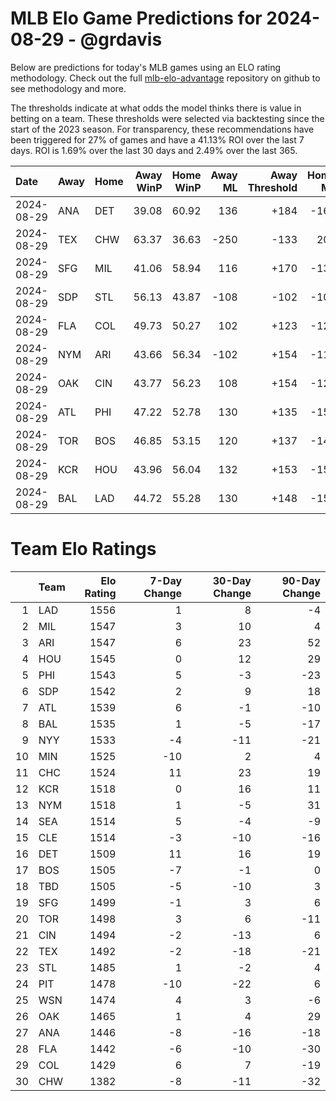 # MLB Elo Game Predictions for 2024-08-29 - @grdavis
Below are predictions for today's MLB games using an ELO rating methodology. Check out the full [mlb-elo-advantage](https://github.com/grdavis/mlb-elo-advantage) repository on github to see methodology and more.

The thresholds indicate at what odds the model thinks there is value in betting on a team. These thresholds were selected via backtesting since the start of the 2023 season. For transparency, these recommendations have been triggered for 27% of games and have a 41.13% ROI over the last 7 days. ROI is 1.69% over the last 30 days and 2.49% over the last 365.

| Date       | Away   | Home   |   Away WinP |   Home WinP |   Away ML |   Away Threshold |   Home ML |   Home Threshold |
|:-----------|:-------|:-------|------------:|------------:|----------:|-----------------:|----------:|-----------------:|
| 2024-08-29 | ANA    | DET    |       39.08 |       60.92 |       136 |             +184 |      -162 |             -122 |
| 2024-08-29 | TEX    | CHW    |       63.37 |       36.63 |      -250 |             -133 |       205 |             +203 |
| 2024-08-29 | SFG    | MIL    |       41.06 |       58.94 |       116 |             +170 |      -136 |             -113 |
| 2024-08-29 | SDP    | STL    |       56.13 |       43.87 |      -108 |             -102 |      -108 |             +153 |
| 2024-08-29 | FLA    | COL    |       49.73 |       50.27 |       102 |             +123 |      -120 |             +121 |
| 2024-08-29 | NYM    | ARI    |       43.66 |       56.34 |      -102 |             +154 |      -116 |             -103 |
| 2024-08-29 | OAK    | CIN    |       43.77 |       56.23 |       108 |             +154 |      -126 |             -103 |
| 2024-08-29 | ATL    | PHI    |       47.22 |       52.78 |       130 |             +135 |      -154 |             +110 |
| 2024-08-29 | TOR    | BOS    |       46.85 |       53.15 |       120 |             +137 |      -142 |             +109 |
| 2024-08-29 | KCR    | HOU    |       43.96 |       56.04 |       132 |             +153 |      -156 |             -102 |
| 2024-08-29 | BAL    | LAD    |       44.72 |       55.28 |       130 |             +148 |      -154 |             +101 |

# Team Elo Ratings
|    | Team   |   Elo Rating |   7-Day Change |   30-Day Change |   90-Day Change |
|---:|:-------|-------------:|---------------:|----------------:|----------------:|
|  1 | LAD    |         1556 |              1 |               8 |              -4 |
|  2 | MIL    |         1547 |              3 |              10 |               4 |
|  3 | ARI    |         1547 |              6 |              23 |              52 |
|  4 | HOU    |         1545 |              0 |              12 |              29 |
|  5 | PHI    |         1543 |              5 |              -3 |             -23 |
|  6 | SDP    |         1542 |              2 |               9 |              18 |
|  7 | ATL    |         1539 |              6 |              -1 |             -10 |
|  8 | BAL    |         1535 |              1 |              -5 |             -17 |
|  9 | NYY    |         1533 |             -4 |             -11 |             -21 |
| 10 | MIN    |         1525 |            -10 |               2 |               4 |
| 11 | CHC    |         1524 |             11 |              23 |              19 |
| 12 | KCR    |         1518 |              0 |              16 |              11 |
| 13 | NYM    |         1518 |              1 |              -5 |              31 |
| 14 | SEA    |         1514 |              5 |              -4 |              -9 |
| 15 | CLE    |         1514 |             -3 |             -10 |             -16 |
| 16 | DET    |         1509 |             11 |              16 |              19 |
| 17 | BOS    |         1505 |             -7 |              -1 |               0 |
| 18 | TBD    |         1505 |             -5 |             -10 |               3 |
| 19 | SFG    |         1499 |             -1 |               3 |               6 |
| 20 | TOR    |         1498 |              3 |               6 |             -11 |
| 21 | CIN    |         1494 |             -2 |             -13 |               6 |
| 22 | TEX    |         1492 |             -2 |             -18 |             -21 |
| 23 | STL    |         1485 |              1 |              -2 |               4 |
| 24 | PIT    |         1478 |            -10 |             -22 |               6 |
| 25 | WSN    |         1474 |              4 |               3 |              -6 |
| 26 | OAK    |         1465 |              1 |               4 |              29 |
| 27 | ANA    |         1446 |             -8 |             -16 |             -18 |
| 28 | FLA    |         1442 |             -6 |             -10 |             -30 |
| 29 | COL    |         1429 |              6 |               7 |             -19 |
| 30 | CHW    |         1382 |             -8 |             -11 |             -32 |
